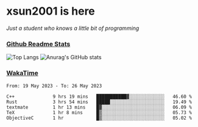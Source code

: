 # xsun2001 is here

*Just a student who knows a little bit of programming*

### [Github Readme Stats](https://github.com/anuraghazra/github-readme-stats)

![Top Langs](https://github-readme-stats.vercel.app/api/top-langs/?username=xsun2001&layout=compact&theme=radical) ![Anurag's GitHub stats](https://github-readme-stats.vercel.app/api?username=xsun2001&show_icons=true&theme=radical)

### [WakaTime](https://wakatime.com)

<!--START_SECTION:waka-->

```text
From: 19 May 2023 - To: 26 May 2023

C++              9 hrs 19 mins   ███████████▓░░░░░░░░░░░░░   46.60 %
Rust             3 hrs 54 mins   █████░░░░░░░░░░░░░░░░░░░░   19.49 %
textmate         1 hr 13 mins    █▓░░░░░░░░░░░░░░░░░░░░░░░   06.09 %
TeX              1 hr 8 mins     █▒░░░░░░░░░░░░░░░░░░░░░░░   05.73 %
ObjectiveC       1 hr            █▒░░░░░░░░░░░░░░░░░░░░░░░   05.02 %
```

<!--END_SECTION:waka-->

